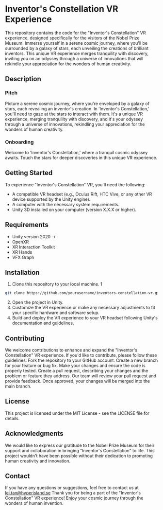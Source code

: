 # Inventor's Constellation VR Experience
This repository contains the code for the "Inventor's Constellation" VR experience, designed specifically for the visitors of the Nobel Prize Museum. Immerse yourself in a serene cosmic journey, where you'll be surrounded by a galaxy of stars, each unveiling the creations of brilliant inventors. This unique VR experience merges tranquility with discovery, inviting you on an odyssey through a universe of innovations that will rekindle your appreciation for the wonders of human creativity.

## Description

### Pitch
Picture a serene cosmic journey, where you're enveloped by a galaxy of stars, each revealing an inventor's creation. In 'Inventor's Constellation,' you'll need to gaze at the stars to interact with them. It's a unique VR experience, merging tranquility with discovery, and it's your odyssey through a universe of innovations, rekindling your appreciation for the wonders of human creativity.

### Onboarding
Welcome to 'Inventor's Constellation,' where a tranquil cosmic odyssey awaits. Touch the stars for deeper discoveries in this unique VR experience.

## Getting Started
To experience "Inventor's Constellation" VR, you'll need the following:
- A compatible VR headset (e.g., Oculus Rift, HTC Vive, or any other VR device supported by the Unity engine).
- A computer with the necessary system requirements.
- Unity 3D installed on your computer (version X.X.X or higher).

## Requirements
- Unity version 2020 -> 
- OpenXR
- XR Interaction Toolkit
- XR Hands
- VFX Graph

## Installation
1. Clone this repository to your local machine.
1
```bash
git clone https://github.com/yourusername/inventors-constellation-vr.git
```
2. Open the project in Unity.
3. Customize the VR experience or make any necessary adjustments to fit your specific hardware and software setup.
4. Build and deploy the VR experience to your VR headset following Unity's documentation and guidelines.

## Contributing
We welcome contributions to enhance and expand the "Inventor's Constellation" VR experience. If you'd like to contribute, please follow these guidelines:
Fork the repository to your GitHub account.
Create a new branch for your feature or bug fix.
Make your changes and ensure the code is properly tested.
Create a pull request, describing your changes and the problem or feature they address.
Our team will review your pull request and provide feedback. Once approved, your changes will be merged into the main branch.

## License
This project is licensed under the MIT License - see the LICENSE file for details.

## Acknowledgments
We would like to express our gratitude to the Nobel Prize Museum for their support and collaboration in bringing "Inventor's Constellation" to life. This project wouldn't have been possible without their dedication to promoting human creativity and innovation.

## Contact
If you have any questions or suggestions, feel free to contact us at lei.tan@hyperisland.se
Thank you for being a part of the "Inventor's Constellation" VR experience! Enjoy your cosmic journey through the wonders of human invention.